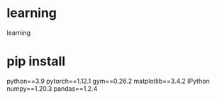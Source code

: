# learning

learning

# pip install

python==3.9 pytorch==1.12.1 gym==0.26.2 matplotlib==3.4.2 IPython numpy==1.20.3 pandas==1.2.4
